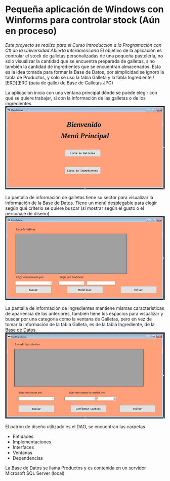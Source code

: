 # Pequeña aplicación de Windows con Winforms para controlar stock (Aún en proceso)

*Este proyecto se realizo para el Curso Introducción a la Programación con C# de la Universidad Abierta Interamericana*
El objetivo de la aplicación es controlar el stock de galletas personalizadas de una pequeña pastelería, no solo visualizar la cantidad que se encuentra preparada de galletas,
sino también la cantidad de ingredientes que se encuentran almacenados.
Esta es la idea tomada para formar la Base de Datos, por simplicidad se ignoró la tabla de Productos, y solo se uso la tabla Galleta y la tabla Ingrediente
![ERD](ERD (pata de gallo) de Base de Galletas.JPG)

La aplicación inicia con una ventana principal dónde se puede elegir con qué se quiere trabajar, si con la información de las galletas o de los ingredientes
![Menu Principal](PantallaMenu.JPG)

La pantalla de información de galletas tiene su sector para visualizar la información de la Base de Datos. Tiene un menú desplegable para elegir según qué criterio se quiere buscar (si mostrar según el gusto o el personaje de diseño)
![Ventana Informacion Galletas](PantallaGalletas.JPG)

La pantalla de información de Ingredientes mantiene mismas caracteristicas de apariencia de las anteriores, también tiene los espacios para visualizar y buscar por una categoria como la ventana de Galletas, pero en vez de tomar la información de la tabla Galleta, es de la tabla Ingrediente, de la Base de Datos.
![Ventana Informacion Ingredientes](PantallaIngredientes.JPG)

El patrón de diseño utilizado es el DAO, se encuentran las carpetas
- Entidades
- Implementaciones
- Interfaces
- Ventanas
- Dependencias

La Base de Datos se llama Productos  y es contenida en un servidor Microsoft SQL Server (local)

